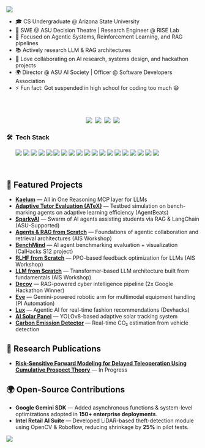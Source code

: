 <img src="https://user-images.githubusercontent.com/73097560/115834477-dbab4500-a447-11eb-908a-139a6edaec5c.gif">
<ul>
<li>🎓 CS Undergraduate @ Arizona State University</li>
<li>🔭 SWE @ ASU Decision Theatre | Research Engineer @ RISE Lab</li>
<li>🧠 Focused on Agentic Systems, Reinforcement Learning, and RAG pipelines</li>
<li>📚 Actively research LLM & RAG architectures</li>
<li>🤝 Love collaborating on AI research, systems design, and hackathon projects</li>
<li>🌍 Director @ ASU AI Society | Officer @ Software Developers Association</li>
<li>⚡ Fun fact: Got suspended in high school for coding too much 😄</li>
</ul>
<br>


<p align="center">
<br>
<a href="https://linkedin.com/in/ashworks"><img src="https://img.shields.io/badge/linkedin-%230077B5.svg?&style=for-the-badge&logo=linkedin&logoColor=white"></a>&nbsp;
<a href="https://ashworks.dev"><img src="https://img.shields.io/badge/Portfolio-000000?style=for-the-badge&logo=vercel&logoColor=white"></a>&nbsp;
<a href="mailto:ashworks1706@gmail.com"><img src="https://img.shields.io/badge/gmail-%23D14836.svg?&style=for-the-badge&logo=gmail&logoColor=white"></a>&nbsp;
<a href="https://x.com/ashworks1706"><img src="https://img.shields.io/badge/X-%23000000.svg?logo=X&logoColor=white"></a>
</p>


<h3>🛠 &nbsp;Tech Stack</h3>
<ul>
<img src="https://img.shields.io/badge/Python-14354C?style=for-the-badge&logo=python&logoColor=white">
<img src="https://img.shields.io/badge/PyTorch-EE4C2C?style=for-the-badge&logo=pytorch&logoColor=white">
<img src="https://img.shields.io/badge/TensorFlow-FF6F00?style=for-the-badge&logo=tensorflow&logoColor=white">
<img src="https://img.shields.io/badge/ScikitLearn-F7931E?style=for-the-badge&logo=scikit-learn&logoColor=white">
<img src="https://img.shields.io/badge/LangChain-1A1A1A?style=for-the-badge&logo=chainlink&logoColor=white">
<img src="https://img.shields.io/badge/Next.js-000000?style=for-the-badge&logo=nextdotjs&logoColor=white">
<img src="https://img.shields.io/badge/TypeScript-007ACC?style=for-the-badge&logo=typescript&logoColor=white">
<img src="https://img.shields.io/badge/Flask-000000?style=for-the-badge&logo=flask&logoColor=white">
<img src="https://img.shields.io/badge/FastAPI-009688?style=for-the-badge&logo=fastapi&logoColor=white">
<img src="https://img.shields.io/badge/PostgreSQL-316192?style=for-the-badge&logo=postgresql&logoColor=white">
<img src="https://img.shields.io/badge/Docker-2496ED?style=for-the-badge&logo=docker&logoColor=white">
<img src="https://img.shields.io/badge/ChromaDB-5C2D91?style=for-the-badge&logo=database&logoColor=white">
<img src="https://img.shields.io/badge/Qdrant-FF4C4C?style=for-the-badge&logo=databricks&logoColor=white">
<img src="https://img.shields.io/badge/Git-F05032?style=for-the-badge&logo=git&logoColor=white">
<img src="https://img.shields.io/badge/GitHub-181717?style=for-the-badge&logo=github&logoColor=white">
<img src="https://img.shields.io/badge/AWS-232F3E?style=for-the-badge&logo=amazon-aws&logoColor=white">
<img src="https://img.shields.io/badge/Google_Cloud-4285F4?style=for-the-badge&logo=google-cloud&logoColor=white">
<img src="https://img.shields.io/badge/Firebase-FFCA28?style=for-the-badge&logo=firebase&logoColor=white">
<img src="https://img.shields.io/badge/Linux-FCC624?style=for-the-badge&logo=linux&logoColor=black">
</ul>
<br>

<h2>🧩 Featured Projects</h2>

<ul>
<li><a href="https://github.com/ashworks1706/Kaelum"><b>Kaelum</b></a> — All in One Reasoning MCP layer for LLMs </li>
<li><a href="https://github.com/ashworks1706/ATeX"><b>Adaptive Tutor Evaluation (ATeX)</b></a> —  Testbed simulation on bench-marking agents on adaptive learning efficiency (AgentBeats)</li>
<li><a href="https://github.com/ashworks1706/SparkyAI"><b>SparkyAI</b></a> — Swarm of AI agents assisting students via RAG & LangChain (ASU-Supported)</li>
<li><a href="https://github.com/ashworks1706/agents-rag-from-scratch"><b>Agents & RAG from Scratch</b></a> — Foundations of agentic collaboration and retrieval architectures (AIS Workshop)</li>
<li><a href="https://github.com/ashworks1706/benchmind"><b>BenchMind</b></a> — AI agent benchmarking evaluation + visualization (CalHacks S12 project)</li>
<li><a href="https://github.com/ashworks1706/RLHF-from-scratch"><b>RLHF from Scratch</b></a> — PPO-based feedback optimization for LLMs (AIS Workshop)</li>
<li><a href="https://github.com/ashworks1706/LLM-from-scratch"><b>LLM from Scratch</b></a> — Transformer-based LLM architecture built from fundamentals (AIS Workshop)</li>
<li><a href="https://github.com/ashworks1706/Decoy"><b>Decoy</b></a> — RAG-powered cyber intelligence pipeline (2x Google Hackathon Winner)</li>
<li><a href="https://github.com/ashworks1706/Eve"><b>Eve</b></a> — Gemini-powered robotic arm for multimodal equipment handling (PI Automation)</li>
<li><a href="https://github.com/ashworks1706/Lux"><b>Lux</b></a> — Agentic AI for real-time fashion recommendations (Devhacks)</li>
<li><a href="https://github.com/ashworks1706/AI-Solar-Panel"><b>AI Solar Panel</b></a> — YOLOv8-based adaptive solar tracking system</li>
<li><a href="https://github.com/ashworks1706/Carbon-Emission-Detector"><b>Carbon Emission Detector</b></a> — Real-time CO₂ estimation from vehicle detection</li>
</ul>

<h2>🔬 Research Publications</h2>
<ul>
<li><a href="https://github.com/ashworks1706/AI-Solar-Panel"><b>Risk-Sensitive Forward Modeling for Delayed Teleoperation Using Cumulative Prospect Theory</b></a> — In Progress</li>
</ul>

<h2>🌍 Open-Source Contributions</h2>
<ul>
<li><b>Google Gemini SDK</b> — Added asynchronous functions & system-level optimizations adopted in <b>150+ enterprise deployments</b>.</li>
<li><b>Intel Retail AI Suite</b> — Developed LiDAR-based theft-detection module using OpenCV & Roboflow, reducing shrinkage by <b>25%</b> in pilot tests.</li>
</ul>
<img src="https://user-images.githubusercontent.com/73097560/115834477-dbab4500-a447-11eb-908a-139a6edaec5c.gif"><br><br>


